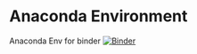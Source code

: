 # Anaconda Environment
Anaconda Env for binder
[![Binder](https://mybinder.org/badge_logo.svg)](https://mybinder.org/v2/gh/dashbikash/conda/main)
